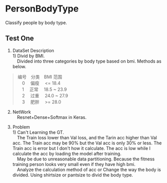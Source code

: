 # PersonBodyType
Classify people by body type.

## Test One
1. DataSet Description<br>
1\) Divid by BMI.<br>
&emsp;Divided into three categories by body type based on bmi. Methods as below.
> 编号&emsp;分类&emsp;BMI 范围<br>
> &emsp;0&emsp; 偏瘦&emsp; <= 18.4<br>
> &emsp;1&emsp; 正常&emsp; 18.5 ~ 23.9<br>
> &emsp;2&emsp; 过重&emsp; 24.0 ~ 27.9<br>
> &emsp;3&emsp; 肥胖&emsp; >= 28.0<br>

2. NetWork<br>
&emsp;Resnet+Dense+Softmax in Keras.

3. Problem<br>
1\) Can't Learning the GT.<br>
&emsp;The Train loss lower than Val loss, and the Tarin acc higher than Val acc. The Train acc may be 90% but the Val acc is only 30% or less. The Train acc is error but I don't how it calculate. The acc is low while I calculate the acc by loading the model after training.<br>
&emsp;May be due to unreasonable data partitioning. Because the fitness training person looks very small even if they have high bmi.<br>
&emsp;Analyze the calculation method of acc or Change the way the body is divided. Using shirtsize or pantsize to divid the body type.

